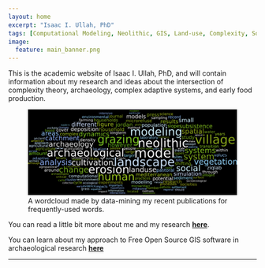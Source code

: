 ```yaml
---
layout: home
excerpt: "Isaac I. Ullah, PhD"
tags: [Computational Modeling, Neolithic, GIS, Land-use, Complexity, Social-Environmental Systems]
image:
  feature: main_banner.png
---
```

This is the academic website of Isaac I. Ullah, PhD, and will contain information about my research and ideas about the intersection of complexity theory, archaeology, complex adaptive systems, and early food production. 

<figure>
	<a href="/images/total_wordcloud.png"><img src="/images/total_wordcloud.png"></a>
	<figcaption> A wordcloud made by data-mining my recent publications for frequently-used words.</figcaption>
</figure>

You can read a little bit more about me and my research [**here**](/about).

You can learn about my approach to Free Open Source GIS software in archaeological research [**here**](/GIS_Workshops)

---
